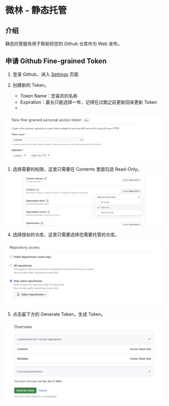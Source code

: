 # 微林 - 静态托管

## 介绍
静态托管服务用于帮助将您的 Github 仓库作为 Web 发布。

## 申请 Github Fine-grained Token
1. 登录 Github，进入 [Settings](https://github.com/settings/tokens?type=beta) 页面

2. 创建新的 Token。
   * Token Name：您喜欢的名称
   * Expiration：最长只能选择一年，记得在过期之前更新回来更新 Token
   * 
![Alt text](imgs/vxserver/1.png)

1. 选择需要的权限，这里只需要在 Contents 里面勾选 Read-Only。
   
![Alt text](imgs/vxserver/2.png)

4. 选择授权的仓库，这里只需要选择您需要托管的仓库。

![Alt text](imgs/vxserver/3.png)

5. 点击最下方的 Generate Token，生成 Token。
   
![Alt text](imgs/vxserver/4.png)